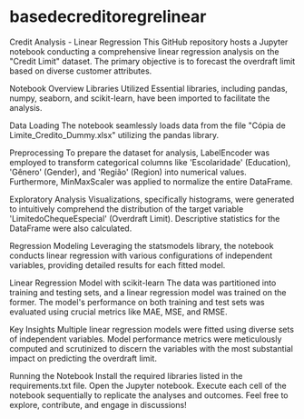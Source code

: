 # basedecreditoregrelinear

Credit Analysis - Linear Regression
This GitHub repository hosts a Jupyter notebook conducting a comprehensive linear regression analysis on the "Credit Limit" dataset. The primary objective is to forecast the overdraft limit based on diverse customer attributes.

Notebook Overview
Libraries Utilized
Essential libraries, including pandas, numpy, seaborn, and scikit-learn, have been imported to facilitate the analysis.

Data Loading
The notebook seamlessly loads data from the file "Cópia de Limite_Credito_Dummy.xlsx" utilizing the pandas library.

Preprocessing
To prepare the dataset for analysis, LabelEncoder was employed to transform categorical columns like 'Escolaridade' (Education), 'Gênero' (Gender), and 'Região' (Region) into numerical values. Furthermore, MinMaxScaler was applied to normalize the entire DataFrame.

Exploratory Analysis
Visualizations, specifically histograms, were generated to intuitively comprehend the distribution of the target variable 'LimitedoChequeEspecial' (Overdraft Limit). Descriptive statistics for the DataFrame were also calculated.

Regression Modeling
Leveraging the statsmodels library, the notebook conducts linear regression with various configurations of independent variables, providing detailed results for each fitted model.

Linear Regression Model with scikit-learn
The data was partitioned into training and testing sets, and a linear regression model was trained on the former. The model's performance on both training and test sets was evaluated using crucial metrics like MAE, MSE, and RMSE.

Key Insights
Multiple linear regression models were fitted using diverse sets of independent variables. Model performance metrics were meticulously computed and scrutinized to discern the variables with the most substantial impact on predicting the overdraft limit.

Running the Notebook
Install the required libraries listed in the requirements.txt file.
Open the Jupyter notebook.
Execute each cell of the notebook sequentially to replicate the analyses and outcomes.
Feel free to explore, contribute, and engage in discussions!
